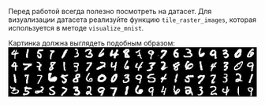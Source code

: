 Перед работой всегда полезно посмотреть на датасет. 
Для визуализации датасета реализуйте функцию `tile_raster_images`, которая используется 
в методе `visualize_mnist`.

Картинка должна выглядеть подобным образом:
![MNIST](mnist.jpg)

